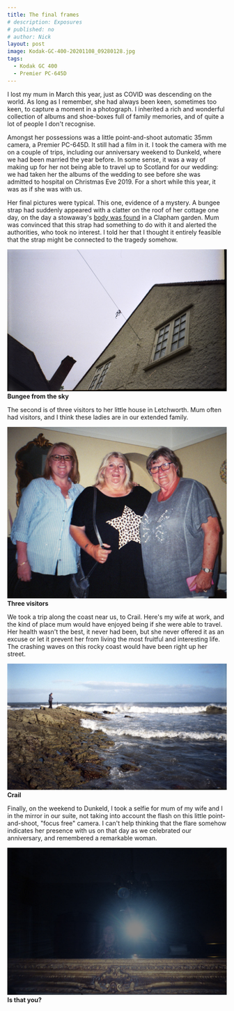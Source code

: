 ```yaml
---
title: The final frames
# description: Exposures
# published: no
# author: Nick
layout: post
image: Kodak-GC-400-20201108_09280128.jpg
tags:
  - Kodak GC 400
  - Premier PC-645D
---
```


I lost my mum in March this year, just as COVID was descending on the world. As long as I remember, she had always been keen, sometimes too keen, to capture a moment in a photograph. I inherited a rich and wonderful collection of albums and shoe-boxes full of family memories, and of quite a lot of people I don't recognise.

Amongst her possessions was a little point-and-shoot automatic 35mm camera, a Premier PC-645D. It still had a film in it. I took the camera with me on a couple of trips, including our anniversary weekend to Dunkeld, where we had been married the year before. In some sense, it was a way of making up for her not being able to travel up to Scotland for our wedding: we had taken her the albums of the wedding to see before she was admitted to hospital on Christmas Eve 2019. For a short while this year, it was as if she was with us.

Her final pictures were typical. This one, evidence of a mystery. A bungee strap had suddenly appeared with a clatter on the roof of her cottage one day, on the day a stowaway's [body was found](https://www.bbc.co.uk/news/uk-england-london-48830212) in a Clapham garden. Mum was convinced that this strap had something to do with it and alerted the authorities, who took no interest. I told her that I thought it entirely feasible that the strap might be connected to the tragedy somehow.

![](/img/Kodak-GC-400-20201108_09280128.jpg)
**Bungee from the sky**

The second is of three visitors to her little house in Letchworth. Mum often had visitors, and I think these ladies are in our extended family. 

![](/img/Kodak-GC-400-20201108_09232103.jpg)
**Three visitors**

We took a trip along the coast near us, to Crail. Here's my wife at work, and the kind of place mum would have enjoyed being if she were able to travel. Her health wasn't the best, it never had been, but she never offered it as an excuse or let it prevent her from living the most fruitful and interesting life. The crashing waves on this rocky coast would have been right up her street.

![](/img/Kodak-GC-400-20201108_09413090.jpg)
**Crail**

Finally, on the weekend to Dunkeld, I took a selfie for mum of my wife and I in the mirror in our suite, not taking into account the flash on this little point-and-shoot, "focus free" camera. I can't help thinking that the flare somehow indicates her presence with us on that day as we celebrated our anniversary, and remembered a remarkable woman.

![](/img/Kodak-GC-400-20201108_09460354.jpg)
**Is that you?**